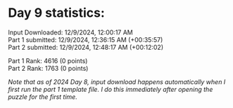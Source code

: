 # Day 9 statistics:

Input Downloaded: 12/9/2024, 12:00:17 AM\
Part 1 submitted: 12/9/2024, 12:36:15 AM (+00:35:57)\
Part 2 submitted: 12/9/2024, 12:48:17 AM (+00:12:02)

Part 1 Rank: 4616 (0 points)\
Part 2 Rank: 1763 (0 points)

*Note that as of 2024 Day 8, input download happens automatically when I first run the part 1 template file. I do this immediately after opening the puzzle for the first time.*